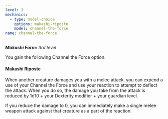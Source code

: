 ```yaml
---
level: 3
mechanics:
  - type: model-choice
    options: makashi-riposte
    model: channel-the-force
name: channel-the-force
---
```

_**Makashi Form:** 3rd level_

You gain the following Channel the Force option.

#### Makashi Riposte

When another creature damages you with a melee attack, you can expend a use of your Channel the Force and use your reaction to attempt to deflect the attack. When you do so, the damage you take from the attack is reduced by 1d10 + your Dexterity modifier + your guardian level.

If you reduce the damage to 0, you can immediately make a single melee weapon attack against that creature as a part of the reaction.